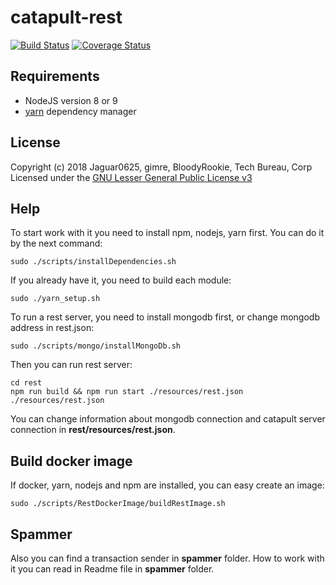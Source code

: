# catapult-rest

[![Build Status](https://api.travis-ci.org/nemtech/catapult-rest.svg?branch=master)](https://travis-ci.org/nemtech/catapult-rest)
[![Coverage Status](https://coveralls.io/repos/github/nemtech/catapult-rest/badge.svg?branch=master)](https://coveralls.io/github/nemtech/catapult-rest?branch=master)

## Requirements

- NodeJS version 8 or 9
- [yarn][yarn] dependency manager

## License

Copyright (c) 2018 Jaguar0625, gimre, BloodyRookie, Tech Bureau, Corp Licensed under the [GNU Lesser General Public License v3](LICENSE)


[yarn]: https://yarnpkg.com/lang/en/

## Help

To start work with it you need to install npm, nodejs, yarn first.
You can do it by the next command:
```
sudo ./scripts/installDependencies.sh
```

If you already have it, you need to build each module:
```
sudo ./yarn_setup.sh
```

To run a rest server, you need to install mongodb first, or change mongodb address in rest.json:
```
sudo ./scripts/mongo/installMongoDb.sh
```
Then you can run rest server:
```
cd rest
npm run build && npm run start ./resources/rest.json ./resources/rest.json
```

You can change information about mongodb connection and catapult server connection in **rest/resources/rest.json**.

## Build docker image

If docker, yarn, nodejs and npm are installed, you can easy create an image:

```
sudo ./scripts/RestDockerImage/buildRestImage.sh
```

## Spammer

Also you can find a transaction sender in **spammer** folder. How to work with it you can read in Readme file in **spammer** folder.
